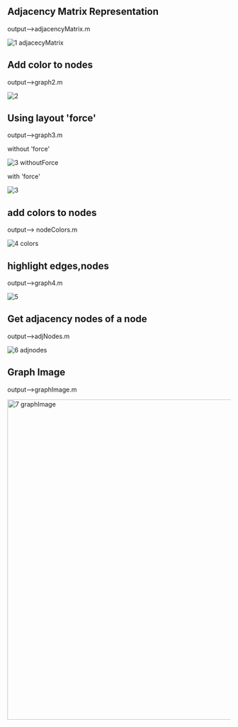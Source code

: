 ## Adjacency Matrix Representation 

output-->adjacencyMatrix.m

![1 adjacecyMatrix](https://github.com/user-attachments/assets/6637f1ce-8683-4466-a604-f611ff193665)

## Add color to nodes

output-->graph2.m

![2](https://github.com/user-attachments/assets/5aad8598-0cfc-457d-adca-d7a2281140ce)

## Using layout 'force'

output-->graph3.m

without 'force'

![3 withoutForce](https://github.com/user-attachments/assets/cd72c738-626f-48ff-8635-e7b0cd78605c)

with 'force'

![3](https://github.com/user-attachments/assets/7f96c617-c280-4d39-961e-af791e6571cb)

## add colors to nodes

output--> nodeColors.m

![4 colors](https://github.com/user-attachments/assets/81c95d15-f473-457d-83ce-e430df70697c)

## highlight edges,nodes

output-->graph4.m

![5](https://github.com/user-attachments/assets/8d5a3256-d878-493d-b24e-a19c1041b86d)

## Get adjacency nodes of a node

output-->adjNodes.m

![6 adjnodes](https://github.com/user-attachments/assets/cd27092d-4585-4049-9f62-0c39739f85e0)

## Graph Image

output-->graphImage.m

<img width="721" alt="7 graphImage" src="https://github.com/user-attachments/assets/782557db-b663-4a0f-a93a-9f34760a1487" />





